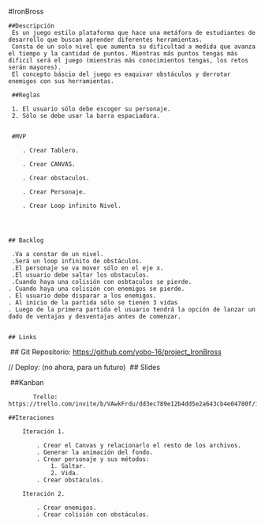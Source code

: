 #IronBross


    ##Descripción
     Es un juego estilo plataforma que hace una metáfora de estudiantes de desarrollo que buscan aprender diferentes herramientas.
     Consta de un solo nivel que aumenta su dificultad a medida que avanza el tiempo y la cantidad de puntos. Mientras más puntos tengas más dificil será el juego (mienstras más conocimientos tengas, los retos serán mayores).
     El concepto báscio del juego es eaquivar obstáculos y derrotar enemigos con sus herramientas.

     ##Reglas

     1. El usuario sólo debe escoger su personaje.
     2. Sólo se debe usar la barra espaciadora.


     #MVP

        . Crear Tablero.

        . Crear CANVAS.

        . Crear obstaculos.

        . Crear Personaje.

        . Crear Loop infinito Nivel. 

     


    ## Backlog

     .Va a constar de un nivel.
     .Será un loop infinito de obstáculos.
     .El personaje se va mover sólo en el eje x.
     .El usuario debe saltar los obstaculos.
     .Cuando haya una colisión con osbtaculos se pierde.
    . Cuando haya una colisión con enemigos se pierde.
    . El usuario debe disparar a los enemigos.
    . Al inicio de la partida sólo se tienen 3 vidas
    . Luego de la primera partida el usuario tendrá la opción de lanzar un dado de ventajas y desventajas antes de comenzar.


    ## Links
​
    ## Git
        Repositorio: https://github.com/yobo-16/project_IronBross
​

// Deploy: (no ahora, para un futuro)
​
    ## Slides

​
    ##Kanban
            
           Trello: https://trello.com/invite/b/VAwkFrdu/dd3ec789e12b4dd5e2a643cb4e04780f/ironbross

    ##Iteraciones

        Iteración 1.

            . Crear el Canvas y relacionarlo el resto de los archivos.
            . Generar la animación del fondo.
            . Crear personaje y sus métodos:
                1. Saltar.
                2. Vida.        
            . Crear obstáculos.

        Iteración 2.

            . Crear enemigos.
            . Crear colisión con obstáculos.



